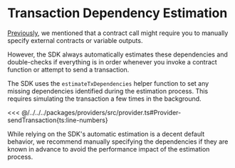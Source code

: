 # Transaction Dependency Estimation

[Previously](./variable-outputs.md), we mentioned that a contract call might require you to manually specify external contracts or variable outputs.

However, the SDK always automatically estimates these dependencies and double-checks if everything is in order whenever you invoke a contract function or attempt to send a transaction.

The SDK uses the `estimateTxDependencies` helper function to set any missing dependencies identified during the estimation process. This requires simulating the transaction a few times in the background.

<<< @/../../../packages/providers/src/provider.ts#Provider-sendTransaction{ts:line-numbers}

While relying on the SDK's automatic estimation is a decent default behavior, we recommend manually specifying the dependencies if they are known in advance to avoid the performance impact of the estimation process.
